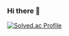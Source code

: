 ### Hi there 👋

[![Solved.ac Profile](http://mazassumnida.wtf/api/v2/generate_badge?boj=gns0228)](https://solved.ac/gns0228/)

<!--
**devyoon96/devyoon96** is a ✨ _special_ ✨ repository because its `README.md` (this file) appears on your GitHub profile.

Here are some ideas to get you started:

- 🔭 I’m currently working on ...
- 🌱 I’m currently learning ...
- 👯 I’m looking to collaborate on ...
- 🤔 I’m looking for help with ...
- 💬 Ask me about ...
- 📫 How to reach me: ...
- 😄 Pronouns: ...
- ⚡ Fun fact: ...
-->
